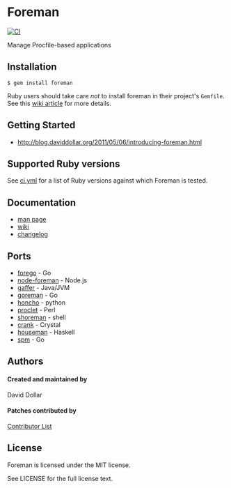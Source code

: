 # Foreman

[![CI](https://github.com/ddollar/foreman/actions/workflows/ci.yml/badge.svg)](https://github.com/ddollar/foreman/actions/workflows/ci.yml)

Manage Procfile-based applications

## Installation

    $ gem install foreman

Ruby users should take care _not_ to install foreman in their project's `Gemfile`. See this [wiki article](https://github.com/ddollar/foreman/wiki/Don't-Bundle-Foreman) for more details.

## Getting Started

- http://blog.daviddollar.org/2011/05/06/introducing-foreman.html

## Supported Ruby versions

See [ci.yml](.github/workflows/ci.yml) for a list of Ruby versions against which Foreman is tested.

## Documentation

- [man page](http://ddollar.github.io/foreman/)
- [wiki](https://github.com/ddollar/foreman/wiki)
- [changelog](https://github.com/ddollar/foreman/blob/main/Changelog.md)

## Ports

- [forego](https://github.com/ddollar/forego) - Go
- [node-foreman](https://github.com/strongloop/node-foreman) - Node.js
- [gaffer](https://github.com/jingweno/gaffer) - Java/JVM
- [goreman](https://github.com/mattn/goreman) - Go
- [honcho](https://github.com/nickstenning/honcho) - python
- [proclet](https://github.com/kazeburo/Proclet) - Perl
- [shoreman](https://github.com/chrismytton/shoreman) - shell
- [crank](https://github.com/arktisklada/crank) - Crystal
- [houseman](https://github.com/fujimura/houseman) - Haskell
- [spm](https://github.com/bytegust/spm) - Go

## Authors

#### Created and maintained by

David Dollar

#### Patches contributed by

[Contributor List](https://github.com/ddollar/foreman/contributors)

## License

Foreman is licensed under the MIT license.

See LICENSE for the full license text.
